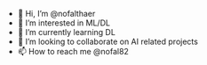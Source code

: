 - 👋 Hi, I’m @nofalthaer
- 👀 I’m interested in ML/DL
- 🌱 I’m currently learning DL
- 💞️ I’m looking to collaborate on AI related projects
- 📫 How to reach me @nofal82

<!---
nofal82/nofal82 is a ✨ special ✨ repository because its `README.md` (this file) appears on your GitHub profile.
You can click the Preview link to take a look at your changes.
--->
